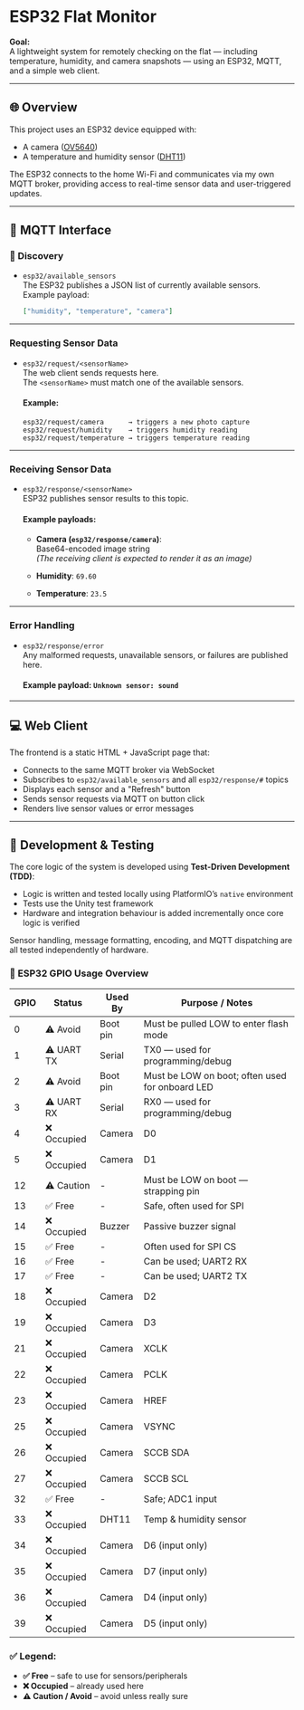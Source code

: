 # ESP32 Flat Monitor

**Goal:**  
A lightweight system for remotely checking on the flat — including temperature, humidity, and camera snapshots — using an ESP32, MQTT, and a simple web client.

---

## 🌐 Overview

This project uses an ESP32 device equipped with:
- A camera ([OV5640](https://cdn.sparkfun.com/datasheets/Sensors/LightImaging/OV5640_datasheet.pdf))
- A temperature and humidity sensor ([DHT11](https://www.mouser.com/datasheet/2/758/DHT11-Technical-Data-Sheet-Translated-Version-1143054.pdf))

The ESP32 connects to the home Wi-Fi and communicates via my own MQTT broker, providing access to real-time sensor data and user-triggered updates.

---

## 🧩 MQTT Interface

### 📰 Discovery

- `esp32/available_sensors`  
  The ESP32 publishes a JSON list of currently available sensors.  
  Example payload:
  ```json
  ["humidity", "temperature", "camera"]
  ```

---

### Requesting Sensor Data

- `esp32/request/<sensorName>`  
  The web client sends requests here.  
  The `<sensorName>` must match one of the available sensors.

  #### Example:
  ```
  esp32/request/camera      → triggers a new photo capture  
  esp32/request/humidity    → triggers humidity reading  
  esp32/request/temperature → triggers temperature reading
  ```

---

### Receiving Sensor Data

- `esp32/response/<sensorName>`  
  ESP32 publishes sensor results to this topic.

  #### Example payloads:

  - **Camera (`esp32/response/camera`)**:  
    Base64-encoded image string  
    *(The receiving client is expected to render it as an image)*

  - **Humidity**: `69.60`

  - **Temperature**: `23.5`

---

### Error Handling

- `esp32/response/error`  
  Any malformed requests, unavailable sensors, or failures are published here.

  #### Example payload: `Unknown sensor: sound`

---

## 💻 Web Client

The frontend is a static HTML + JavaScript page that:
- Connects to the same MQTT broker via WebSocket
- Subscribes to `esp32/available_sensors` and all `esp32/response/#` topics
- Displays each sensor and a "Refresh" button
- Sends sensor requests via MQTT on button click
- Renders live sensor values or error messages

---

## 🧪 Development & Testing

The core logic of the system is developed using **Test-Driven Development (TDD)**:

- Logic is written and tested locally using PlatformIO’s `native` environment
- Tests use the Unity test framework
- Hardware and integration behaviour is added incrementally once core logic is verified

Sensor handling, message formatting, encoding, and MQTT dispatching are all tested independently of hardware.

### 🧭 ESP32 GPIO Usage Overview

| GPIO | Status       | Used By       | Purpose / Notes                                  |
|------|--------------|---------------|--------------------------------------------------|
| 0    | ⚠️ Avoid     | Boot pin      | Must be pulled LOW to enter flash mode           |
| 1    | ⚠️ UART TX   | Serial        | TX0 — used for programming/debug                 |
| 2    | ⚠️ Avoid     | Boot pin      | Must be LOW on boot; often used for onboard LED  |
| 3    | ⚠️ UART RX   | Serial        | RX0 — used for programming/debug                 |
| 4    | ❌ Occupied  | Camera        | D0                                               |
| 5    | ❌ Occupied  | Camera        | D1                                               |
| 12   | ⚠️ Caution   | -             | Must be LOW on boot — strapping pin              |
| 13   | ✅ Free      | -             | Safe, often used for SPI                         |
| 14   | ❌ Occupied  | Buzzer        | Passive buzzer signal                            |
| 15   | ✅ Free      | -             | Often used for SPI CS                            |
| 16   | ✅ Free      | -             | Can be used; UART2 RX                            |
| 17   | ✅ Free      | -             | Can be used; UART2 TX                            |
| 18   | ❌ Occupied  | Camera        | D2                                               |
| 19   | ❌ Occupied  | Camera        | D3                                               |
| 21   | ❌ Occupied  | Camera        | XCLK                                             |
| 22   | ❌ Occupied  | Camera        | PCLK                                             |
| 23   | ❌ Occupied  | Camera        | HREF                                             |
| 25   | ❌ Occupied  | Camera        | VSYNC                                            |
| 26   | ❌ Occupied  | Camera        | SCCB SDA                                         |
| 27   | ❌ Occupied  | Camera        | SCCB SCL                                         |
| 32   | ✅ Free      | -             | Safe; ADC1 input                                 |
| 33   | ❌ Occupied  | DHT11         | Temp & humidity sensor                           |
| 34   | ❌ Occupied  | Camera        | D6 (input only)                                  |
| 35   | ❌ Occupied  | Camera        | D7 (input only)                                  |
| 36   | ❌ Occupied  | Camera        | D4 (input only)                                  |
| 39   | ❌ Occupied  | Camera        | D5 (input only)                                  |

### ✅ Legend:
- **✅ Free** – safe to use for sensors/peripherals  
- **❌ Occupied** – already used here
- **⚠️ Caution / Avoid** – avoid unless really sure